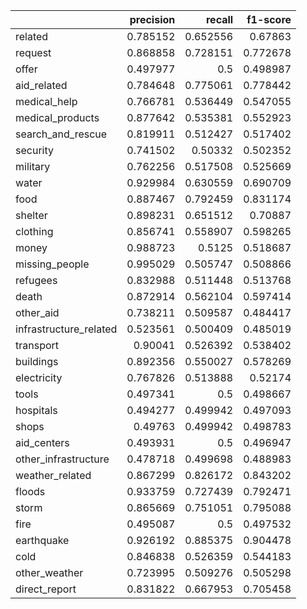 |                        |   precision |   recall |   f1-score |
|:-----------------------|------------:|---------:|-----------:|
| related                |    0.785152 | 0.652556 |   0.67863  |
| request                |    0.868858 | 0.728151 |   0.772678 |
| offer                  |    0.497977 | 0.5      |   0.498987 |
| aid_related            |    0.784648 | 0.775061 |   0.778442 |
| medical_help           |    0.766781 | 0.536449 |   0.547055 |
| medical_products       |    0.877642 | 0.535381 |   0.552923 |
| search_and_rescue      |    0.819911 | 0.512427 |   0.517402 |
| security               |    0.741502 | 0.50332  |   0.502352 |
| military               |    0.762256 | 0.517508 |   0.525669 |
| water                  |    0.929984 | 0.630559 |   0.690709 |
| food                   |    0.887467 | 0.792459 |   0.831174 |
| shelter                |    0.898231 | 0.651512 |   0.70887  |
| clothing               |    0.856741 | 0.558907 |   0.598265 |
| money                  |    0.988723 | 0.5125   |   0.518687 |
| missing_people         |    0.995029 | 0.505747 |   0.508866 |
| refugees               |    0.832988 | 0.511448 |   0.513768 |
| death                  |    0.872914 | 0.562104 |   0.597414 |
| other_aid              |    0.738211 | 0.509587 |   0.484417 |
| infrastructure_related |    0.523561 | 0.500409 |   0.485019 |
| transport              |    0.90041  | 0.526392 |   0.538402 |
| buildings              |    0.892356 | 0.550027 |   0.578269 |
| electricity            |    0.767826 | 0.513888 |   0.52174  |
| tools                  |    0.497341 | 0.5      |   0.498667 |
| hospitals              |    0.494277 | 0.499942 |   0.497093 |
| shops                  |    0.49763  | 0.499942 |   0.498783 |
| aid_centers            |    0.493931 | 0.5      |   0.496947 |
| other_infrastructure   |    0.478718 | 0.499698 |   0.488983 |
| weather_related        |    0.867299 | 0.826172 |   0.843202 |
| floods                 |    0.933759 | 0.727439 |   0.792471 |
| storm                  |    0.865669 | 0.751051 |   0.795088 |
| fire                   |    0.495087 | 0.5      |   0.497532 |
| earthquake             |    0.926192 | 0.885375 |   0.904478 |
| cold                   |    0.846838 | 0.526359 |   0.544183 |
| other_weather          |    0.723995 | 0.509276 |   0.505298 |
| direct_report          |    0.831822 | 0.667953 |   0.705458 |
